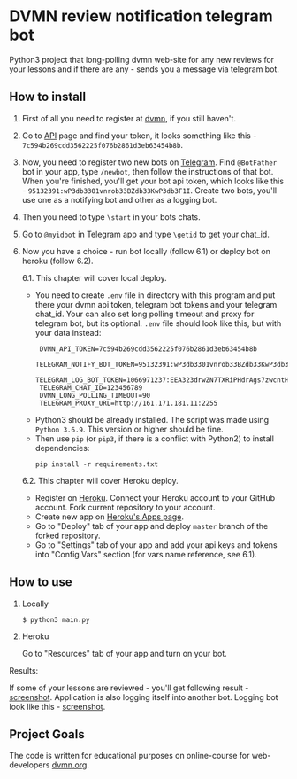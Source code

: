 # DVMN review notification telegram bot

Python3 project that long-polling dvmn web-site for any new reviews for your lessons and if there are any - sends you a message via telegram bot.


## How to install

1. First of all you need to register at [dvmn](https://dvmn.org/modules/), if you still haven't.
2. Go to [API](https://dvmn.org/api/docs/) page and find your token, it looks something like this - `7c594b269cdd3562225f076b2861d3eb63454b8b`.
3. Now, you need to register two new bots on [Telegram](https://telegram.org/). Find `@BotFather` bot in your app, type `/newbot`, then follow the instructions of that bot. When you're finished, you'll get your bot api token, which looks like this - `95132391:wP3db3301vnrob33BZdb33KwP3db3F1I`. Create two bots, you'll use one as a notifying bot and other as a logging bot.
4. Then you need to type `\start` in your bots chats.
5. Go to `@myidbot` in Telegram app and type `\getid` to get your chat_id.
6. Now you have a choice - run bot locally (follow 6.1) or deploy bot on heroku (follow 6.2).

    6.1. This chapter will cover local deploy.
    - You need to create `.env` file in directory with this program and put there your dvmn api token, telegram bot tokens and your telegram chat_id. Your can also set long polling timeout and proxy for telegram bot, but its optional. `.env` file should look like this, but with your data instead:
        ```
         DVMN_API_TOKEN=7c594b269cdd3562225f076b2861d3eb63454b8b
         TELEGRAM_NOTIFY_BOT_TOKEN=95132391:wP3db3301vnrob33BZdb33KwP3db3F1I
         TELEGRAM_LOG_BOT_TOKEN=1066971237:EEA323drwZN7TXRiPHdrAgs7zwcntHxgkg
         TELEGRAM_CHAT_ID=123456789
         DVMN_LONG_POLLING_TIMEOUT=90
         TELEGRAM_PROXY_URL=http://161.171.181.11:2255
        ```
    - Python3 should be already installed. The script was made using `Python 3.6.9`. This version or higher should be fine.
    - Then use `pip` (or `pip3`, if there is a conflict with Python2) to install dependencies:
        ```
        pip install -r requirements.txt
        ```

    6.2. This chapter will cover Heroku deploy.
    
    - Register on [Heroku](https://www.heroku.com/). Connect your Heroku account to your GitHub account. Fork current repository to your account.
    - Create new app on [Heroku's Apps page](https://dashboard.heroku.com/apps).
    - Go to "Deploy" tab of your app and deploy `master` branch of the forked repository.
    - Go to "Settings" tab of your app and add your api keys and tokens into "Config Vars" section (for vars name reference, see 6.1).


## How to use

1. Locally
    ```
    $ python3 main.py 
    ```
2. Heroku

    Go to "Resources" tab of your app and turn on your bot.
    
Results:

If some of your lessons are reviewed - you'll get following result - [screenshot](https://imgur.com/X941KEM).
Application is also logging itself into another bot. Logging bot look like this - [screenshot](https://imgur.com/Q23A5ot).

## Project Goals

The code is written for educational purposes on online-course for web-developers [dvmn.org](https://dvmn.org/).
